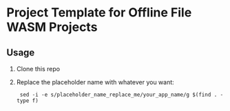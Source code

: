Project Template for Offline File WASM Projects
===

Usage
---

1. Clone this repo
2. Replace the placeholder name with whatever you want:

        sed -i -e s/placeholder_name_replace_me/your_app_name/g $(find . -type f)